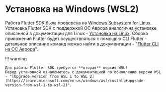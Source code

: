 # Установка на Windows (WSL2)

Работа Flutter SDK была проверена на [Windows Subsystem for Linux](https://learn.microsoft.com/en-us/windows/wsl/about). Установка Flutter SDK с поддержкой ОС Аврора аналогична установке описанной в документации для Linux - [Установка на Linux](install_linux.md). Сборка приложений Flutter будет осуществляться с помощью CLI Flutter - детальное описание команд можно найти в документации - "[Flutter CLI на ОС Аврора](cli.md)".

!!! warning

    Для работы Flutter SDK требуется **вторая** версия WSL!
    Перед установкой ознакомитесь с документацией по обновлению версии WSL - "[Upgrade version from WSL 1 to WSL 2](https://learn.microsoft.com/en-us/windows/wsl/install#upgrade-version-from-wsl-1-to-wsl-2)".
